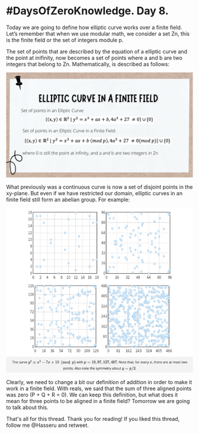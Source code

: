 # #DaysOfZeroKnowledge. Day 8.

Today we are going to define how elliptic curve works over a finite field. Let’s remember that when we use modular math, we consider a set Zn, this is the finite field or the set of integers module p. 

The set of points that are described by the equation of a elliptic curve and the point at inifinity, now becomes a set of points where a and b are two integers that belong to Zn. Mathematically, is described as follows: 

![Elliptic curve in a finite field ](https://raw.githubusercontent.com/hasselalcala/DaysOfZeroKnowledge/main/images/ECCZn.png)

What previously was a continuous curve is now a set of disjoint points in the xy-plane. But even if we have restricted our domain, elliptic curves in 
an finite field still form an abelian group. For example: 

![Set of Points of a Elliptic curve in a finite field ](https://raw.githubusercontent.com/hasselalcala/DaysOfZeroKnowledge/main/images/ECC_Zn_Example.png)

Clearly, we need to change a bit our definition of addition in order to make it work in a finite field. With reals, we said that the sum of three aligned points was zero (P + Q + R = 0). We can keep this definition, but what does it mean for three points to be aligned in a finite field? Tomorrow we are going to talk about this. 

That's all for this thread. Thank you for reading! If you liked this thread, follow me @Hasseru and retweet.




